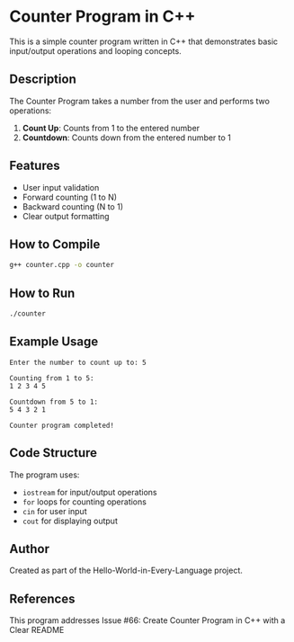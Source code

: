 # Counter Program in C++

This is a simple counter program written in C++ that demonstrates basic input/output operations and looping concepts.

## Description

The Counter Program takes a number from the user and performs two operations:
1. **Count Up**: Counts from 1 to the entered number
2. **Countdown**: Counts down from the entered number to 1

## Features

- User input validation
- Forward counting (1 to N)
- Backward counting (N to 1)
- Clear output formatting

## How to Compile

```bash
g++ counter.cpp -o counter
```

## How to Run

```bash
./counter
```

## Example Usage

```
Enter the number to count up to: 5

Counting from 1 to 5:
1 2 3 4 5 

Countdown from 5 to 1:
5 4 3 2 1 

Counter program completed!
```

## Code Structure

The program uses:
- `iostream` for input/output operations
- `for` loops for counting operations
- `cin` for user input
- `cout` for displaying output

## Author

Created as part of the Hello-World-in-Every-Language project.

## References

This program addresses Issue #66: Create Counter Program in C++ with a Clear README
